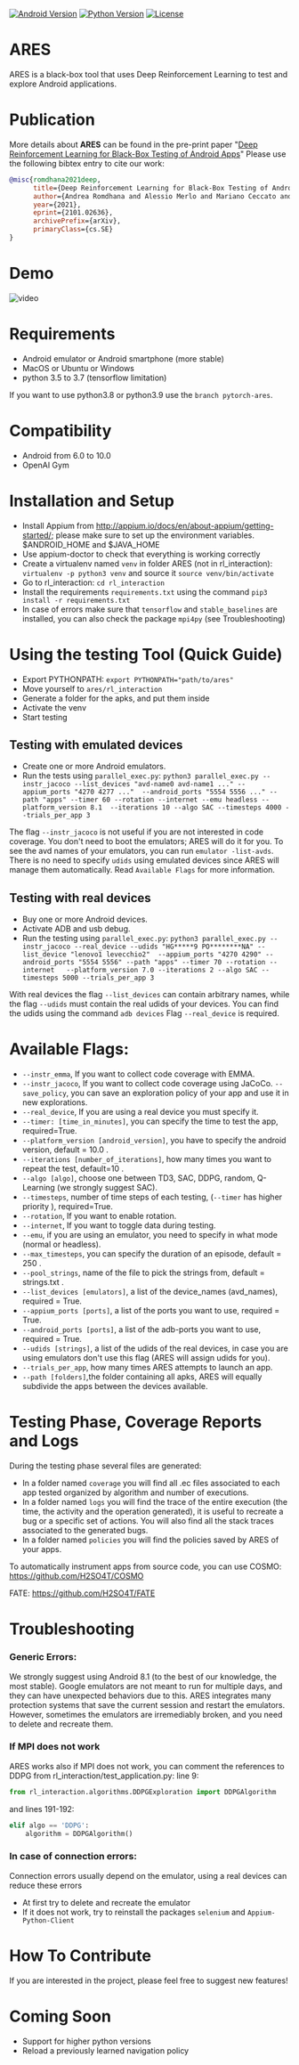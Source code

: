 [![Android Version](https://img.shields.io/badge/Android-6.0%2B-brightgreen.svg?logo=android&logoColor=white)](https://developer.android.com/)
[![Python Version](https://img.shields.io/badge/Python-3.5%20%7C%203.6%20%7C%203.7-green.svg?logo=python&logoColor=white)](https://www.python.org/downloads/)
[![License](https://img.shields.io/badge/license-AGPL%20&%20Commercial-blue.svg)](https://github.com/H2SO4T/ARES/blob/master/LICENSE.COMMERCIAL)

# ARES

ARES is a black-box tool that uses Deep Reinforcement Learning to test and explore Android applications.

# Publication

More details about **ARES** can be found in the pre-print paper "[Deep Reinforcement Learning for Black-Box Testing of Android Apps](https://arxiv.org/abs/2101.02636)"
Please use the following bibtex entry to cite our work:

```BibTex
@misc{romdhana2021deep,
      title={Deep Reinforcement Learning for Black-Box Testing of Android Apps}, 
      author={Andrea Romdhana and Alessio Merlo and Mariano Ceccato and Paolo Tonella},
      year={2021},
      eprint={2101.02636},
      archivePrefix={arXiv},
      primaryClass={cs.SE}
}
```

# Demo

![video](docs/ares.gif)

# Requirements

* Android emulator or Android smartphone (more stable)
* MacOS or Ubuntu or Windows
* python 3.5 to 3.7 (tensorflow limitation)

If you want to use python3.8 or python3.9 use the `branch pytorch-ares`.

# Compatibility

* Android from 6.0 to 10.0
* OpenAI Gym 

# Installation and Setup

* Install Appium from http://appium.io/docs/en/about-appium/getting-started/; please make sure to set up the 
  environment variables. $ANDROID_HOME and $JAVA_HOME
* Use appium-doctor to check that everything is working correctly
* Create a virtualenv named `venv` in folder ARES (not in rl_interaction):
`virtualenv -p python3 venv` and source it `source venv/bin/activate`
* Go to rl_interaction: `cd rl_interaction`
* Install the requirements `requirements.txt` using the command `pip3 install -r requirements.txt`
* In case of errors make sure that `tensorflow` and `stable_baselines` are installed, 
  you can also check the package `mpi4py` (see Troubleshooting)

# Using the testing Tool (Quick Guide)

* Export PYTHONPATH: ``export PYTHONPATH="path/to/ares"``
* Move yourself to `ares/rl_interaction`
* Generate a folder for the apks, and put them inside
* Activate the venv 
* Start testing

## Testing with emulated devices

* Create one or more Android emulators.
* Run the tests using `parallel_exec.py`:
`python3 parallel_exec.py --instr_jacoco --list_devices "avd-name0 avd-name1 ..." --appium_ports "4270 4277 ..." 
  --android_ports "5554 5556 ..." --path "apps" --timer 60 --rotation --internet --emu headless --platform_version 8.1 
  --iterations 10 --algo SAC --timesteps 4000 --trials_per_app 3`
  
The flag `--instr_jacoco`  is not useful if you are not interested in code coverage.
You don't need to boot the emulators; ARES will do it for you.
To see the avd names of your emulators, you can run `emulator -list-avds`.
There is no need to specify `udids` using emulated devices since ARES will manage them automatically.
Read `Available Flags` for more information.


## Testing with real devices

* Buy one or more Android devices.
* Activate ADB and usb debug.
* Run the testing using `parallel_exec.py`:
`python3 parallel_exec.py --instr_jacoco --real_device --udids "HG*****9 PO********NA" --list_device "lenovo1 levecchio2" 
  --appium_ports "4270 4290" --android_ports "5554 5556" --path "apps" --timer 70 --rotation --internet  
  --platform_version 7.0 --iterations 2 --algo SAC --timesteps 5000 --trials_per_app 3`

With real devices the flag `--list_devices` can contain arbitrary names, while the flag `--udids` must contain 
the real udids of your devices.
You can find the udids using the command `adb devices`
Flag `--real_device` is required.
  
# Available Flags:

* `--instr_emma`,  If you want to collect code coverage with EMMA.
* `--instr_jacoco`,  If you want to collect code coverage using JaCoCo.
  `--save_policy`, you can save an exploration policy of your app and use it in new explorations.
* `--real_device`, If you are using a real device you must specify it.
* `--timer: [time_in_minutes]`, you can specify the time to test the app, required=True.
* `--platform_version [android_version]`, you have to specify the android version, default = 10.0 . 
* `--iterations [number_of_iterations]`, how many times you want to repeat the test, default=10 .
* `--algo [algo]`, choose one between TD3, SAC, DDPG, random, Q-Learning (we strongly suggest SAC).
* `--timesteps`, number of time steps of each testing, (`--timer` has higher priority ), required=True.
* `--rotation`, If you want to enable rotation.
* `--internet`, If you want to toggle data during testing.
* `--emu`, if you are using an emulator, you need to specify in what mode (normal or headless).
* `--max_timesteps`, you can specify the duration of an episode, default = 250 .
* `--pool_strings`, name of the file to pick the strings from, default = strings.txt .
* `--list_devices [emulators]`, a list of the device_names (avd_names), required = True.
* `--appium_ports [ports]`, a list of the ports you want to use, required = True.
* `--android_ports [ports]`, a list  of the adb-ports you want to use, required = True.
* `--udids [strings]`, a list of the udids of the real devices, in case you are using 
emulators don't use this flag (ARES will assign udids for you).
* `--trials_per_app`, how many times ARES attempts to launch an app.
* `--path [folders]`,the folder containing all apks, ARES will equally subdivide the apps between the devices available.  

# Testing Phase, Coverage Reports and Logs

During the testing phase several files are generated:
* In a folder named `coverage` you will find all .ec files associated to each app tested organized by algorithm and 
  number of executions.
* In a folder named `logs` you will find the trace of the entire execution (the time, 
  the activity and the operation generated), it is useful to recreate a bug or a specific set of actions. 
  You will also find all the stack traces associated to the generated bugs.
* In a folder named `policies` you will find the policies saved by ARES of your apps.

To automatically instrument apps from source code, you can use COSMO: https://github.com/H2SO4T/COSMO

FATE: https://github.com/H2SO4T/FATE

# Troubleshooting

### Generic Errors:
We strongly suggest using Android 8.1 (to the best of our knowledge, the most stable).
Google emulators are not meant to run for multiple days, and they can have unexpected behaviors due to this. 
ARES integrates many protection systems that save the current session and restart the emulators. However, sometimes the 
emulators are irremediably broken, and you need to delete and recreate them.

### If MPI does not work

ARES works also if MPI does not work, you can comment the references to DDPG from rl_interaction/test_application.py:
line 9:
```python
from rl_interaction.algorithms.DDPGExploration import DDPGAlgorithm
``` 
and lines 191-192:
```python   
elif algo == 'DDPG':
    algorithm = DDPGAlgorithm()
```

### In case of connection errors:
Connection errors usually depend on the emulator, using a real devices can reduce these errors
* At first try to delete and recreate the emulator
* If it does not work, try to reinstall the packages `selenium` and `Appium-Python-Client`

# How To Contribute

If you are interested in the project, please feel free to suggest new features!

# Coming Soon

* Support for higher python versions
* Reload a previously learned navigation policy 
